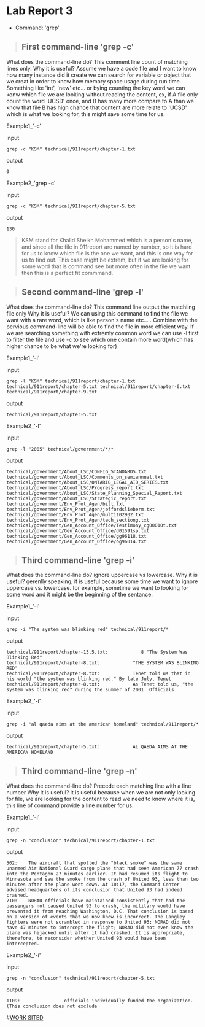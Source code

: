 

# Lab Report 3

* Command: 'grep'

> ## First command-line 'grep -c'

What does the command-line do?
  This comment line count of matching lines only. 
Why it is useful?
  Assume we have a code file and I want to know how many instance did it create we can search for variable or object that we creat in order to know how memory space usage during run time. 
  Something like 'int', 'new' etc... or bying counting the key word we can konw which file we are looking without reading the content, ex, if A file only count the word 'UCSD' once, and B has
  many more compare to A than we know that file B has high chance that content are more relate to 'UCSD' which is what we looking for, this might save some time for us.
  
  Example1_'-c'
  
  input
  
    
    grep -c "KSM" technical/911report/chapter-1.txt
    
    
  output
  
    0

  Example2_'grep -c'
  
  input
  
   
    grep -c "KSM" technical/911report/chapter-5.txt 
   
    
  output
  
    130
    
    
   >KSM stand for Khalid Sheikh Mohammed which is a person's name, and since all the file in 911report are named by number, so it is hard for us to know which file is the one we want, and this is  one way for us to find out. This case might be extrem, but if we are looking for some word that is command see but more often in the file we want then this is a perfect fit commmand.


    
    

> ## Second command-line 'grep -l'

What does the command-line do?
  This command line output the matchiing file only
Why it is useful?
  We can using this command to find the file we want with a rare word, which is like person's name etc... . Combine with the pervious command-line will be able to find the file in more efficient way. If we are searching something with extremly common word we can use -l first to filter the file and use -c to see which one contain more word(which has higher chance to be what we're looking for)
  
  Example1_'-l'
  
  input
    
    grep -l "KSM" technical/911report/chapter-1.txt technical/911report/chapter-5.txt technical/911report/chapter-6.txt technical/911report/chapter-9.txt 
    
  output
    
    technical/911report/chapter-5.txt 
    
    
  Example2_'-l'
  
  input
    
    grep -l "2005" technical/government/*/*
    
  output
  
    technical/government/About_LSC/CONFIG_STANDARDS.txt
    technical/government/About_LSC/Comments_on_semiannual.txt
    technical/government/About_LSC/ONTARIO_LEGAL_AID_SERIES.txt
    technical/government/About_LSC/Progress_report.txt
    technical/government/About_LSC/State_Planning_Special_Report.txt
    technical/government/About_LSC/Strategic_report.txt
    technical/government/Env_Prot_Agen/bill.txt
    technical/government/Env_Prot_Agen/jeffordslieberm.txt
    technical/government/Env_Prot_Agen/multi102902.txt
    technical/government/Env_Prot_Agen/tech_sectiong.txt
    technical/government/Gen_Account_Office/Testimony_cg00010t.txt
    technical/government/Gen_Account_Office/d01591sp.txt
    technical/government/Gen_Account_Office/gg96118.txt
    technical/government/Gen_Account_Office/og96014.txt
  
  
  
> ## Third command-line 'grep -i'

What does the command-line do?
  ignore uppercase vs lowercase.
Why it is useful?
  gerenlly speaking, it is useful because some time we want to ignore uppercase vs. lowercase. for example, sometime we want to looking for some word and it might be the beginning of the sentance.
  
  Example1_'-i'
  
  input
    
    grep -i "The system was blinking red" technical/911report/*
    
  output
    
    technical/911report/chapter-13.5.txt:            8 "The System Was Blinking Red"
    technical/911report/chapter-8.txt:            "THE SYSTEM WAS BLINKING RED"
    technical/911report/chapter-8.txt:            Tenet told us that in his world "the system was blinking red." By late July, Tenet
    technical/911report/chapter-8.txt:            As Tenet told us, "the system was blinking red" during the summer of 2001. Officials
    
    
  Example2_'-i'
  
  input
    
    grep -i "al qaeda aims at the american homeland" technical/911report/*
    
  output
  
    technical/911report/chapter-5.txt:            AL QAEDA AIMS AT THE AMERICAN HOMELAND


> ## Third command-line 'grep -n'

What does the command-line do?
  Precede each matching line with a line number
Why it is useful?
  it is useful because when we are not only looking for file, we are looking for the content to read we need to know where it is, this line of command provide a line number for us.
  
  Example1_'-i'
  
  input
    
    grep -n "conclusion" technical/911report/chapter-1.txt
    
  output
    
    502:    The aircraft that spotted the "black smoke" was the same unarmed Air National Guard cargo plane that had seen American 77 crash into the Pentagon 27 minutes earlier. It had resumed its flight to Minnesota and saw the smoke from the crash of United 93, less than two minutes after the plane went down. At 10:17, the Command Center advised headquarters of its conclusion that United 93 had indeed crashed.
    710:    NORAD officials have maintained consistently that had the passengers not caused United 93 to crash, the military would have prevented it from reaching Washington, D.C. That conclusion is based on a version of events that we now know is incorrect. The Langley fighters were not scrambled in response to United 93; NORAD did not have 47 minutes to intercept the flight; NORAD did not even know the plane was hijacked until after it had crashed. It is appropriate, therefore, to reconsider whether United 93 would have been intercepted.
    
    
  Example2_'-i'
  
  input
    
    grep -n "conclusion" technical/911report/chapter-5.txt
    
  output
  
    1109:                officials individually funded the organization. (This conclusion does not exclude
  
  
  
  
  #[WORK SITED](https://en.wikibooks.org/wiki/Grep)
  
  
  
  
  
  
  
  
